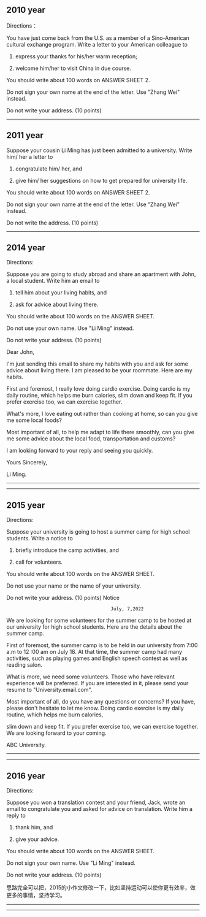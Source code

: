 <!--
 * @Author: zhangkangbin
 * @Date: 2022-11-15 12:01:18
 * @LastEditors: zhangkangbin
 * @LastEditTime: 2022-11-23 10:11:17
 * @FilePath: \C_Study\1English\composition.md
 * @Description: 
-->
## 2010 year

Directions：

You have just come back from the U.S. as a member of a Sino-American cultural exchange program. Write a letter to your American colleague to

1) express your thanks for his/her warm reception;

2) welcome him/her to visit China in due course.

You should write about 100 words on ANSWER SHEET 2.

Do not sign your own name at the end of the letter. Use "Zhang Wei" instead.

Do not write your address. (10 points)


-------------------------------------------------------------------

## 2011 year

Suppose your cousin Li Ming has just been admitted to a university. Write him/ her a letter to

1) congratulate him/ her, and

2) give him/ her suggestions on how to get prepared for university life.

You should write about 100 words on ANSWER SHEET 2.

Do not sign your own name at the end of the letter. Use “Zhang Wei” instead.

Do not write the address. (10 points)


------------------------------------------------------------


## 2014 year

Directions:

Suppose you are going to study abroad and share an apartment with John, a local student. Write him an email to

1) tell him about your living habits, and

2) ask for advice about living there.

You should write about 100 words on the ANSWER SHEET.

Do not use your own name. Use "Li Ming" instead.

Do not write your address. (10 points) 

Dear  John,

I'm just sending this email to share my habits with you and ask for some advice about living there. I am pleased to be your roommate. Here are my habits.

First and foremost, I really love doing cardio exercise. Doing cardio is my daily routine, which helps me burn calories, slim down and keep fit. If you prefer exercise too, we can exercise together.


What's more, I love eating out rather than cooking at home, so can you give me some local foods?

Most important of all, to help me adapt to life there smoothly, can you give me some advice about the local food, transportation and customs?

I am looking forward to your reply and seeing you quickly.


Yours Sincerely,

Li Ming.

------------------------------------------------------------
------------------------------------------------------------

## 2015 year

Directions:

Suppose your university is going to host a summer camp for high school students. Write a notice to

1) briefly introduce the camp activities, and

2) call for volunteers.

You should write about 100 words on the ANSWER SHEET.

Do not use your name or the name of your university.

Do not write your address. (10 points)
                    Notice

                                          July, 7,2022

We are looking for some volunteers for the summer camp to be hosted at our university for high school students.  Here are the details about the summer camp.

First of foremost, the summer camp is to be held in our university from 7:00 a.m to 12 :00 am on July 18.  At that time, the summer camp had many activities, such as playing games and English speech contest as well as reading salon.

What is more, we need some volunteers.  Those who have relevant experience will be preferred.  If you are interested in it, please send your resume to "University.email.com".

Most important of all, do you have any questions or concerns?  If you have, please don't hesitate to let me know.
Doing cardio exercise is my daily routine, which helps me burn calories, 

slim down and keep fit. If you prefer exercise too, we can exercise together.
We are looking forward to your coming.

ABC University.


------------------------------------------------------------
------------------------------------------------------------

## 2016 year

Directions:

Suppose you won a translation contest and your friend, Jack, wrote an email to congratulate you and asked for advice on translation. Write him a reply to

1) thank him, and

2) give your advice.

You should write about 100 words on the ANSWER SHEET.

Do not sign your own name. Use "Li Ming" instead.

Do not write your address. (10 points)


思路完全可以把，2015的小作文修改一下，比如坚持运动可以使你更有效率，做更多的事情，坚持学习。






------------------------------------------------------------
------------------------------------------------------------